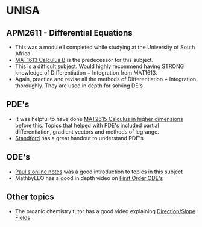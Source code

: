 # UNISA

## APM2611 - Differential Equations
- This was a module I completed while studying at the University of South Africa.
- [MAT1613 Calculus B](https://github.com/luyandamncube/UNISA/tree/master/year2/MAT1613) is the predecessor for this subject. 
- This is a difficult subject. Would highly recommend having STRONG knowledge of Differentiation + Integration from MAT1613. 
- Again, practice and revise all the methods of  Differentiation + Integration thoroughly. They are used in depth for solving DE's

## PDE's 
- It was helpful to have done [MAT2615 Calculus in higher dimensions](https://github.com/luyandamncube/UNISA/tree/master/year2/MA2615) before this. Topics that helped with PDE's included partial differentiation, gradient vectors and methods of legrange.
- [Standford](https://web.stanford.edu/class/math220a/handouts/firstorder.pdf) has a great handout to understand PDE's

## ODE's
- [Paul's online notes](https://tutorial.math.lamar.edu/Classes/DE/DE.aspx) was a good introduction to topics in this subject
- MathbyLEO has a good in depth video on [First Order ODE's](https://www.youtube.com/watch?v=IFpT-Ptmkyg)

## Other topics
- The organic chemistry tutor has a good video explaining [Direction/Slope Fields](https://www.youtube.com/watch?v=Wr9VOum9Co0)  
